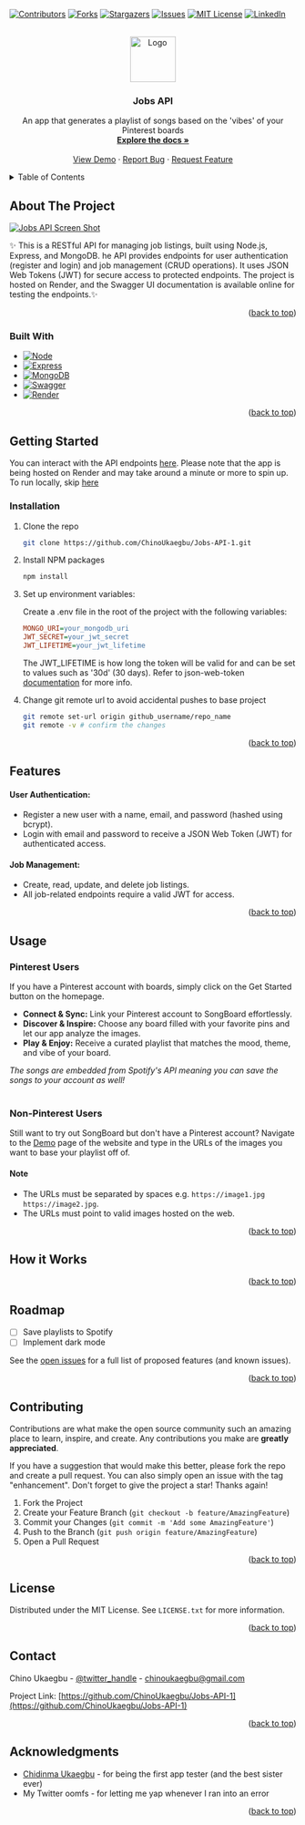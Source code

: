 <a id="readme-top"></a>


<!-- PROJECT SHIELDS -->
[![Contributors][contributors-shield]][contributors-url]
[![Forks][forks-shield]][forks-url]
[![Stargazers][stars-shield]][stars-url]
[![Issues][issues-shield]][issues-url]
[![MIT License][license-shield]][license-url]
[![LinkedIn][linkedin-shield]][linkedin-url]



<!-- PROJECT LOGO -->
<br />
<div align="center">
  <a href="https://github.com/ChinoUkaegbu/Jobs-API-1">
    <img src="src/assets/logo-vinyl.svg" alt="Logo" width="80" height="80">
  </a>

<h3 align="center">Jobs API</h3>

  <p align="center">
    An app that generates a playlist of songs based on the 'vibes' of your Pinterest boards
    <br />
    <a href="https://github.com/ChinoUkaegbu/Jobs-API-1"><strong>Explore the docs »</strong></a>
    <br />
    <br />
    <a href="https://jobs-api-1-9fp1.onrender.com/api-docs">View Demo</a>
    ·
    <a href="https://github.com/ChinoUkaegbu/Jobs-API-1/issues/new?labels=bug&template=bug-report---.md">Report Bug</a>
    ·
    <a href="https://github.com/ChinoUkaegbu/Jobs-API-1/issues/new?labels=enhancement&template=feature-request---.md">Request Feature</a>
  </p>
</div>



<!-- TABLE OF CONTENTS -->
<details>
  <summary>Table of Contents</summary>
  <ol>
    <li>
      <a href="#about-the-project">About The Project</a>
      <ul>
        <li><a href="#built-with">Built With</a></li>
      </ul>
    </li>
    <li><a href="#getting-started">Getting Started</a></li>
      <ul>
        <li><a href="#installation">Installation</a></li>
      </ul>
    <li><a href="#features">Features</a></li>
    <li><a href="#usage">Usage</a></li>
      <ul>
        <li><a href="#pinterest-users">Pinterest Users</a></li>
        <li><a href="#non-pinterest-users">Non-Pinterest Users</a></li>
      </ul>
    <li><a href="#how-it-works">How it Works</a></li>
    <li><a href="#roadmap">Roadmap</a></li>
    <li><a href="#contributing">Contributing</a></li>
    <li><a href="#license">License</a></li>
    <li><a href="#contact">Contact</a></li>
    <li><a href="#acknowledgments">Acknowledgments</a></li>
  </ol>
</details>



<!-- ABOUT THE PROJECT -->
## About The Project

[![Jobs API Screen Shot][product-screenshot]](https://jobs-api-1-9fp1.onrender.com)

✨ This is a RESTful API for managing job listings, built using Node.js, Express, and MongoDB. he API provides endpoints for user authentication (register and login) and job management (CRUD operations). It uses JSON Web Tokens (JWT) for secure access to protected endpoints. The project is hosted on Render, and the Swagger UI documentation is available online for testing the endpoints.✨ 

<p align="right">(<a href="#readme-top">back to top</a>)</p>



### Built With

* [![Node][Node.js]][Node-url]
* [![Express][Express.js]][Express-url]
* [![MongoDB][MongoDB.com]][MongoDB-url]
* [![Swagger][Swagger.com]][Swagger-url]
* [![Render][Render.com]][Render-url]


<p align="right">(<a href="#readme-top">back to top</a>)</p>


<!-- GETTING STARTED -->
## Getting Started

You can interact with the API endpoints <a href="https://jobs-api-1-9fp1.onrender.com/api-docs/">here</a>. Please note that the app is being hosted on Render and may take around a minute or more to spin up. To run locally, skip <a href="#installation">here</a>

### Installation

1. Clone the repo
   ```sh
   git clone https://github.com/ChinoUkaegbu/Jobs-API-1.git
   ```
2. Install NPM packages
   ```sh
   npm install
   ```
3. Set up environment variables:

   Create a .env file in the root of the project with the following variables:
   ```ini
   MONGO_URI=your_mongodb_uri
   JWT_SECRET=your_jwt_secret
   JWT_LIFETIME=your_jwt_lifetime
   ```
   The JWT_LIFETIME is how long the token will be valid for and can be set to values such as '30d' (30 days). Refer to json-web-token <a href="https://www.npmjs.com/package/jsonwebtoken#:~:text=expiresIn%3A%20expressed%20in%20seconds%20or%20a%20string%20describing%20a%20time%20span%20vercel/ms">documentation</a> for more info.

4. Change git remote url to avoid accidental pushes to base project
   ```sh
   git remote set-url origin github_username/repo_name
   git remote -v # confirm the changes
   ```

<p align="right">(<a href="#readme-top">back to top</a>)</p>

<!-- FEATURES -->
## Features

#### User Authentication:
- Register a new user with a name, email, and password (hashed using bcrypt).
- Login with email and password to receive a JSON Web Token (JWT) for authenticated access.

#### Job Management:
- Create, read, update, and delete job listings.
- All job-related endpoints require a valid JWT for access.

<p align="right">(<a href="#readme-top">back to top</a>)</p>


<!-- USAGE EXAMPLES -->
## Usage
### Pinterest Users
If you have a Pinterest account with boards, simply click on the Get Started button on the homepage. 
* **Connect & Sync:** Link your Pinterest account to SongBoard effortlessly.
* **Discover & Inspire:** Choose any board filled with your favorite pins and let our app analyze the images.
* **Play & Enjoy:** Receive a curated playlist that matches the mood, theme, and vibe of your board.
  
_The songs are embedded from Spotify's API meaning you can save the songs to your account as well!_  
<br />

### Non-Pinterest Users
Still want to try out SongBoard but don't have a Pinterest account? Navigate to the <a href="https://songboard-front-end.vercel.app/demo">Demo</a> page of the website and type in the URLs of the images you want to base your playlist off of.
#### Note
* The URLs must be separated by spaces e.g. `https://image1.jpg https://image2.jpg`.
* The URLs must point to valid images hosted on the web.


<p align="right">(<a href="#readme-top">back to top</a>)</p>

<!-- TECHNICAL-ISH EXPLANATION -->
## How it Works


<p align="right">(<a href="#readme-top">back to top</a>)</p>

<!-- ROADMAP -->
## Roadmap

- [ ] Save playlists to Spotify
- [ ] Implement dark mode

See the [open issues](https://github.com/ChinoUkaegbu/Jobs-API-1/issues) for a full list of proposed features (and known issues).

<p align="right">(<a href="#readme-top">back to top</a>)</p>



<!-- CONTRIBUTING -->
## Contributing

Contributions are what make the open source community such an amazing place to learn, inspire, and create. Any contributions you make are **greatly appreciated**.

If you have a suggestion that would make this better, please fork the repo and create a pull request. You can also simply open an issue with the tag "enhancement".
Don't forget to give the project a star! Thanks again!

1. Fork the Project
2. Create your Feature Branch (`git checkout -b feature/AmazingFeature`)
3. Commit your Changes (`git commit -m 'Add some AmazingFeature'`)
4. Push to the Branch (`git push origin feature/AmazingFeature`)
5. Open a Pull Request

<p align="right">(<a href="#readme-top">back to top</a>)</p>



<!-- LICENSE -->
## License

Distributed under the MIT License. See `LICENSE.txt` for more information.

<p align="right">(<a href="#readme-top">back to top</a>)</p>



<!-- CONTACT -->
## Contact

Chino Ukaegbu - [@twitter_handle](https://twitter.com/twitter_handle) - chinoukaegbu@gmail.com

Project Link: [https://github.com/ChinoUkaegbu/Jobs-API-1](https://github.com/ChinoUkaegbu/Jobs-API-1)

<p align="right">(<a href="#readme-top">back to top</a>)</p>



<!-- ACKNOWLEDGMENTS -->
## Acknowledgments

* [Chidinma Ukaegbu](https://www.behance.net/chidinma-designer) - for being the first app tester (and the best sister ever)
* My Twitter oomfs - for letting me yap whenever I ran into an error

<p align="right">(<a href="#readme-top">back to top</a>)</p>



<!-- MARKDOWN LINKS & IMAGES -->
<!-- https://www.markdownguide.org/basic-syntax/#reference-style-links -->
[contributors-shield]: https://img.shields.io/github/contributors/ChinoUkaegbu/Jobs-API-1.svg?style=for-the-badge
[contributors-url]: https://github.com/ChinoUkaegbu/Jobs-API-1/graphs/contributors
[forks-shield]: https://img.shields.io/github/forks/ChinoUkaegbu/Jobs-API-1.svg?style=for-the-badge
[forks-url]: https://github.com/ChinoUkaegbu/Jobs-API-1/network/members
[stars-shield]: https://img.shields.io/github/stars/ChinoUkaegbu/Jobs-API-1.svg?style=for-the-badge
[stars-url]: https://github.com/ChinoUkaegbu/Jobs-API-1/stargazers
[issues-shield]: https://img.shields.io/github/issues/ChinoUkaegbu/Jobs-API-1.svg?style=for-the-badge
[issues-url]: https://github.com/ChinoUkaegbu/Jobs-API-1/issues
[license-shield]: https://img.shields.io/github/license/ChinoUkaegbu/Jobs-API-1.svg?style=for-the-badge
[license-url]: https://github.com/ChinoUkaegbu/Jobs-API-1/blob/master/LICENSE.txt
[linkedin-shield]: https://img.shields.io/badge/-LinkedIn-black.svg?style=for-the-badge&logo=linkedin&colorB=555
[linkedin-url]: https://www.linkedin.com/in/chinonyerem-ukaegbu
[product-screenshot]: assets_readme/home_page_1.png
[Node.js]: https://img.shields.io/badge/Node%20js-339933?style=for-the-badge&logo=nodedotjs&logoColor=white
[Node-url]: https://nodejs.org/en
[Express.js]: https://img.shields.io/badge/Express%20js-000000?style=for-the-badge&logo=express&logoColor=white
[Express-url]: https://expressjs.com/
[MongoDB.com]: https://img.shields.io/badge/MongoDB-%234ea94b.svg?style=for-the-badge&logo=mongodb&logoColor=white
[MongoDB-url]: https://www.mongodb.com/
[Swagger.com]: https://img.shields.io/badge/-Swagger-%23Clojure?style=for-the-badge&logo=swagger&logoColor=white
[Swagger-url]: https://swagger.io/
[Render.com]: https://img.shields.io/badge/Render-%46E3B7.svg?style=for-the-badge&logo=render&logoColor=white
[Render-url]: https://render.com/
